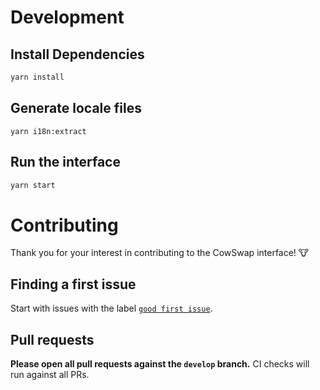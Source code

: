 # Development

## Install Dependencies

```bash
yarn install
```

## Generate locale files

```
yarn i18n:extract
```

## Run the interface

```bash
yarn start
```

# Contributing

Thank you for your interest in contributing to the CowSwap interface! 🐮

## Finding a first issue

Start with issues with the label
[`good first issue`](https://github.com/Gnosis/cowswap/issues?q=is%3Aopen+is%3Aissue+label%3A%22good+first+issue%22).

## Pull requests

**Please open all pull requests against the `develop` branch.**
CI checks will run against all PRs.

<!-- # Translations
TODO: read and re-enable
Help CowSwap reach a global audience! 

CowSwap uses [Crowdin](https://crowdin.com/project/cowswap) 
for managing translations. Whenever a new string is added to the project,
it gets uploaded to Crowdin for translation by [this workflow](./.github/workflows/crowdin.yaml).

Every hour, translations are synced from Crowdin in [this other workflow](./.github/workflows/crowdin-sync.yaml).

You can contribute by joining Crowdin to proofread existing translations [here](TODO: enter crowdin url)

Or, ask to join us as a translator in the Discord! -->
